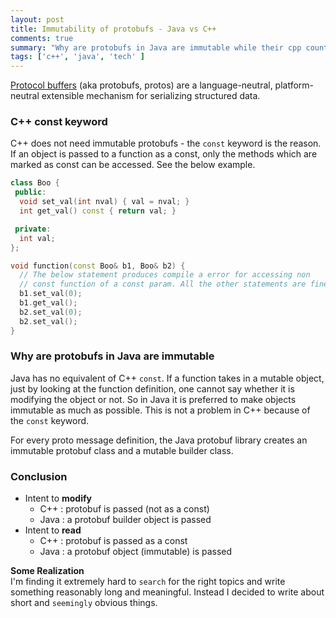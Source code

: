 ```yaml
---
layout: post
title: Immutability of protobufs - Java vs C++
comments: true
summary: "Why are protobufs in Java are immutable while their cpp counter parts are not"
tags: ['c++', 'java', 'tech' ]
---
```


[Protocol buffers](https://developers.google.com/protocol-buffers/) (aka protobufs, protos) are a language-neutral, platform-neutral 
extensible mechanism for serializing structured data. 

### C++ const keyword
C++ does not need immutable protobufs - the `const` keyword is the reason.
If an object is passed to a function as a const, only the methods which are marked as const can be accessed. See the below example.

``` cpp
class Boo {
 public:
  void set_val(int nval) { val = nval; }
  int get_val() const { return val; }

 private:
  int val;
};

void function(const Boo& b1, Boo& b2) {
  // The below statement produces compile a error for accessing non
  // const function of a const param. All the other statements are fine.
  b1.set_val(0); 
  b1.get_val();
  b2.set_val(0);
  b2.set_val();
}
```

### Why are protobufs in Java are immutable
Java has no equivalent of C++ `const`. If a function takes in a mutable object,
just by looking at the function definition, one cannot say whether it is 
modifying the object or not. So in Java it is preferred to make objects
immutable as much as possible. This is not a problem in C++ because of the `const` keyword. 

For every proto message definition, the Java protobuf library creates an
immutable protobuf class and a mutable builder class.

### Conclusion

- Intent to **modify**
  - C++  : protobuf is passed (not as a  const)
  - Java : a protobuf builder object is passed
- Intent to **read** 
  - C++  : protobuf is passed  as a const
  - Java : a protobuf object (immutable) is passed

**Some Realization**  
I'm finding it extremely hard to `search` for the right topics and write something reasonably long and 
meaningful. Instead I decided to write about short and `seemingly` obvious things.
